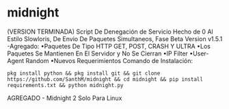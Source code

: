 # midnight
(VERSION TERMINADA) Script De Denegación de Servicio Hecho de 0 Al Estilo Slowloris, De Envio De Paquetes Simultaneos, Fase Beta Version v1.5.1
-Agregado:
•Paquetes De Tipo HTTP GET, POST, CRASH Y ULTRA
•Los Paquetes Se Mantienen En El Servidor y No Se Cierran
•IP Filter
•User-Agent Random
•Nuevos Requerimientos
Comando de Instalación:


`pkg install python && pkg install git && git clone https://github.com/SanthM/midnight && cd midnight && pip install requirements.txt && python midnight.py`

AGREGADO - Midnight 2 Solo Para Linux

